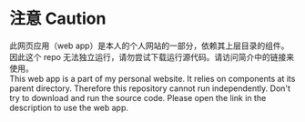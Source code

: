 # 注意 Caution

此网页应用（web app）是本人的个人网站的一部分，依赖其上层目录的组件。因此这个 repo 无法独立运行，请勿尝试下载运行源代码。请访问简介中的链接来使用。<br>
This web app is a part of my personal website. It relies on components at its parent directory. Therefore this repository cannot run independently. Don't try to download and run the source code. Please open the link in the description to use the web app.
